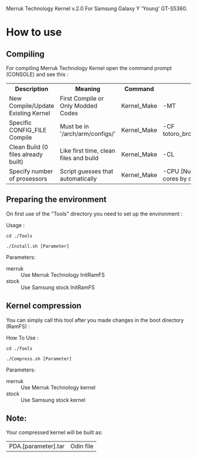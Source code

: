 Merruk Technology Kernel v.2.0 For Samsung Galaxy Y 'Young' GT-S5360.

How to use
==============

Compiling
---------------

For compiling Merruk Technology Kernel open the command prompt (CONSOLE) and see this :

<table>
  <tr>
	<th>Description</th><th>Meaning</th><th>Command</th><th>Parameter</th>
  </tr>
  <tr>
	<td>New Compile/Update Existing Kernel</td><td>First Compile or Only Modded Codes</td><td>Kernel_Make</td><td>-MT</td>
  </tr>
  <tr>
	<td>Specific CONFIG_FILE Compile</td><td>Must be in '/arch/arm/configs/'</td><td>Kernel_Make</td><td>-CF totoro_brcm21553_05_defconfig</td>
  </tr>
  <tr>
	<td>Clean Build (0 files already built)</td><td>Like first time, clean files and build</td><td>Kernel_Make</td><td>-CL</td>
  </tr>
  <tr>
	<td>Specify number of prosessors</td><td>Script guesses that automatically</td><td>Kernel_Make</td><td>-CPU [Number of cores] (all cores by default)</td>
  </tr>
</table>


Preparing the environment
----------------------------

On first use of the "Tools" directory you need to set up the environment :

Usage :

	cd ./Tools

	./Install.sh [Parameter]

Parameters:
<dl>
	<dt>merruk</dt>
	<dd>Use Merruk Technology InitRamFS</dd>
	<dt>stock</dt>
	<dd>Use Samsung stock InitRamFS</dd>
</dl>



Kernel compression
--------------------

You can simply call this tool after you made changes in the boot directory (RamFS) :

How To Use :

	cd ./Tools

	./Compress.sh [Parameter]

Parameters:
<dl>
	<dt>merruk</dt>
	<dd>Use Merruk Technology kernel</dd>
	<dt>stock</dt>
	<dd>Use Samsung stock kernel</dd>
</dl>


Note:
------

Your compressed kernel will be built as:

<table>
	<tr>
		<td>PDA.[parameter].tar</td><td>Odin file</td>
	</tr>
</table>